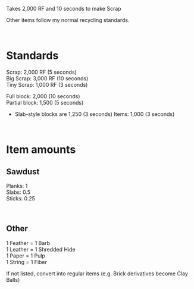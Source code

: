 Takes 2,000 RF and 10 seconds to make Scrap

Other items follow my normal recycling standards.

<br />

# Standards

Scrap: 2,000 RF (5 seconds)<br />
Big Scrap: 3,000 RF (10 seconds)<br />
Tiny Scrap: 1,000 RF (3 seconds)

Full block: 2,000 (10 seconds)<br />
Partial block: 1,500 (5 seconds)
- Slab-style blocks are 1,250 (3 seconds)
Items: 1,000 (3 seconds)

<br />

# Item amounts

## Sawdust

Planks: 1<br />
Slabs: 0.5<br />
Sticks: 0.25

<br />

## Other

1 Feather = 1 Barb<br />
1 Leather = 1 Shredded Hide<br />
1 Paper = 1 Pulp<br />
1 String = 1 Fiber

If not listed, convert into regular items (e.g. Brick derivatives become Clay Balls)